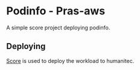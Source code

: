 # Podinfo - Pras-aws

A simple score project deploying podinfo.

## Deploying

[Score](https://score.dev/) is used to deploy the workload to humanitec.
